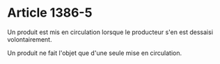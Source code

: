 # Article 1386-5

Un produit est mis en circulation lorsque le producteur s'en est dessaisi volontairement.

Un produit ne fait l'objet que d'une seule mise en circulation.

